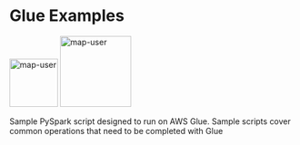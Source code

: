 # Glue Examples

<img width="85" alt="map-user" src="https://img.shields.io/badge/views-848-green"> <img width="125" alt="map-user" src="https://img.shields.io/badge/unique visits-192-green">

Sample PySpark script designed to run on AWS Glue. Sample scripts cover common operations that need to be completed with Glue
